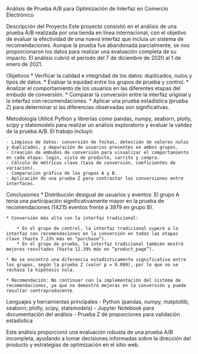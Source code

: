Análisis de Prueba A/B para Optimización de Interfaz en Comercio Electrónico

Descripción del Proyecto
Este proyecto consistió en el análisis de una prueba A/B realizada por una tienda en línea internacional, con el objetivo de evaluar la efectividad de una nueva interfaz que incluía un sistema de recomendaciones. Aunque la prueba fue abandonada parcialmente, se nos proporcionaron los datos para realizar una evaluación completa de su impacto. El análisis cubrió el periodo del 7 de diciembre de 2020 al 1 de enero de 2021.

Objetivos
    * Verificar la calidad e integridad de los datos: duplicados, nulos y tipos de datos.
    * Evaluar la equidad entre los grupos de prueba y control.
    * Analizar el comportamiento de los usuarios en las diferentes etapas del embudo de conversión.
    * Comparar la conversión entre la interfaz original y la interfaz con recomendaciones.
    * Aplicar una prueba estadística (prueba Z) para determinar si las diferencias observadas son significativas.

Metodología
Utilicé Python y librerías como pandas, numpy, seaborn, plotly, scipy y statsmodels para realizar un análisis exploratorio y evaluar la validez de la prueba A/B. El trabajo incluyó:

    - Limpieza de datos: conversión de fechas, detección de valores nulos y duplicados, y depuración de usuarios presentes en ambos grupos.
    - Creación de embudos de conversión para visualizar el comportamiento en cada etapa: login, vista de producto, carrito y compra.
    - Cálculo de métricas clave (tasa de conversión, coeficientes de variación).
    - Comparación gráfica de los grupos A y B.
    - Aplicación de una prueba Z para contrastar las conversiones entre interfaces.

Conclusiones
    * Distribución desigual de usuarios y eventos: El grupo A tenía una participación significativamente mayor en la prueba de recomendaciones (14215 eventos frente a 3979 en grupo B).

    * Conversión más alta con la interfaz tradicional:

        * En el grupo de control, la interfaz tradicional superó a la interfaz con recomendaciones en la conversión en todas las etapas clave (hasta 7.23% más en “purchase”).
        * En el grupo de prueba, la interfaz tradicional también mostró mejores resultados (hasta 12.39% más en “product_page”).

    * No se encontró una diferencia estadísticamente significativa entre los grupos, según la prueba Z (valor p = 0.099), por lo que no se rechaza la hipótesis nula.

    * Recomendación: No continuar con la implementación del sistema de recomendaciones, ya que no demostró mejoras en la conversión y puede resultar contraproducente.

Lenguajes y herramientas principales
    - Python (pandas, numpy, matplotlib, seaborn, plotly, scipy, statsmodels)
    - Jupyter Notebook para documentación del análisis
    - Prueba Z de proporciones para validación estadística

Este análisis proporcionó una evaluación robusta de una prueba A/B incompleta, ayudando a tomar decisiones informadas sobre la dirección del producto y estrategias de optimización en el sitio web.